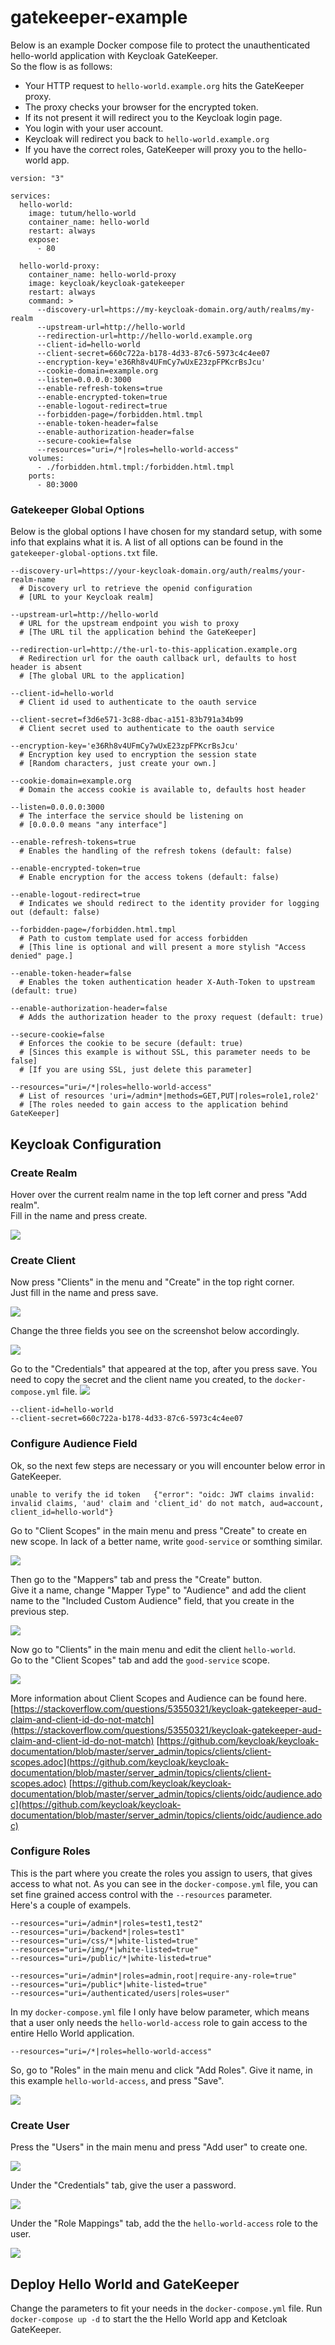 # gatekeeper-example
Below is an example Docker compose file to protect the unauthenticated hello-world application with Keycloak GateKeeper.  
So the flow is as follows:
  - Your HTTP request to `hello-world.example.org` hits the GateKeeper proxy.
  - The proxy checks your browser for the encrypted token.
  - If its not present it will redirect you to the Keycloak login page.
  - You login with your user account.
  - Keycloak will redirect you back to `hello-world.example.org`
  - If you have the correct roles, GateKeeper will proxy you to the hello-world app.

```
version: "3"

services:
  hello-world:
    image: tutum/hello-world
    container_name: hello-world
    restart: always
    expose:
      - 80

  hello-world-proxy:
    container_name: hello-world-proxy
    image: keycloak/keycloak-gatekeeper
    restart: always
    command: >
      --discovery-url=https://my-keycloak-domain.org/auth/realms/my-realm
      --upstream-url=http://hello-world
      --redirection-url=http://hello-world.example.org
      --client-id=hello-world
      --client-secret=660c722a-b178-4d33-87c6-5973c4c4ee07
      --encryption-key='e36Rh8v4UFmCy7wUxE23zpFPKcrBsJcu'
      --cookie-domain=example.org
      --listen=0.0.0.0:3000
      --enable-refresh-tokens=true
      --enable-encrypted-token=true
      --enable-logout-redirect=true
      --forbidden-page=/forbidden.html.tmpl
      --enable-token-header=false
      --enable-authorization-header=false
      --secure-cookie=false
      --resources="uri=/*|roles=hello-world-access"
    volumes:
      - ./forbidden.html.tmpl:/forbidden.html.tmpl
    ports:
      - 80:3000

```

### Gatekeeper Global Options
Below is the global options I have chosen for my standard setup, with some info that explains what it is.
A list of all options can be found in the `gatekeeper-global-options.txt` file.
```
--discovery-url=https://your-keycloak-domain.org/auth/realms/your-realm-name
  # Discovery url to retrieve the openid configuration
  # [URL to your Keycloak realm]

--upstream-url=http://hello-world
  # URL for the upstream endpoint you wish to proxy
  # [The URL til the application behind the GateKeeper]

--redirection-url=http://the-url-to-this-application.example.org 
  # Redirection url for the oauth callback url, defaults to host header is absent
  # [The global URL to the application]

--client-id=hello-world
  # Client id used to authenticate to the oauth service

--client-secret=f3d6e571-3c88-dbac-a151-83b791a34b99
  # Client secret used to authenticate to the oauth service

--encryption-key='e36Rh8v4UFmCy7wUxE23zpFPKcrBsJcu'
  # Encryption key used to encryption the session state
  # [Random characters, just create your own.]

--cookie-domain=example.org
  # Domain the access cookie is available to, defaults host header

--listen=0.0.0.0:3000
  # The interface the service should be listening on
  # [0.0.0.0 means "any interface"]
  
--enable-refresh-tokens=true
  # Enables the handling of the refresh tokens (default: false)

--enable-encrypted-token=true
  # Enable encryption for the access tokens (default: false)

--enable-logout-redirect=true
  # Indicates we should redirect to the identity provider for logging out (default: false)

--forbidden-page=/forbidden.html.tmpl 
  # Path to custom template used for access forbidden
  # [This line is optional and will present a more stylish "Access denied" page.]

--enable-token-header=false
  # Enables the token authentication header X-Auth-Token to upstream (default: true)

--enable-authorization-header=false
  # Adds the authorization header to the proxy request (default: true)

--secure-cookie=false
  # Enforces the cookie to be secure (default: true)
  # [Sinces this example is without SSL, this parameter needs to be false]
  # [If you are using SSL, just delete this parameter]

--resources="uri=/*|roles=hello-world-access"
  # List of resources 'uri=/admin*|methods=GET,PUT|roles=role1,role2'
  # [The roles needed to gain access to the application behind GateKeeper]
```

## Keycloak Configuration
### Create Realm
Hover over the current realm name in the top left corner and press "Add realm".  
Fill in the name and press create.

![](images/create-realm.png)

### Create Client
Now press "Clients" in the menu and "Create" in the top right corner.  
Just fill in the name and press save.

![](images/add-client.png)

Change the three fields you see on the screenshot below accordingly.

![](images/configure-user-1.png)

Go to the "Credentials" that appeared at the top, after you press save.
You need to copy the secret and the client name you created, to the `docker-compose.yml` file.
![](images/configure-user-2.png)
```
--client-id=hello-world
--client-secret=660c722a-b178-4d33-87c6-5973c4c4ee07
```
### Configure Audience Field
Ok, so the next few steps are necessary or you will encounter below error in GateKeeper.
```
unable to verify the id token	{"error": "oidc: JWT claims invalid: invalid claims, 'aud' claim and 'client_id' do not match, aud=account, client_id=hello-world"}
```

Go to "Client Scopes" in the main menu and press "Create" to create en new scope.
In lack of a better name, write `good-service` or somthing similar.

![](images/add-scope.png)

Then go to the "Mappers" tab and press the "Create" button.  
Give it a name, change "Mapper Type" to "Audience" and add the client name to the "Included Custom Audience" field, that you create in the previous step.

![](images/create-proto-map.png)

Now go to "Clients" in the main menu and edit the client `hello-world`.  
Go to the "Client Scopes" tab and add the `good-service` scope.

![](images/add-scope-to-client.png)

More information about Client Scopes and Audience can be found here.
[https://stackoverflow.com/questions/53550321/keycloak-gatekeeper-aud-claim-and-client-id-do-not-match](https://stackoverflow.com/questions/53550321/keycloak-gatekeeper-aud-claim-and-client-id-do-not-match)
[https://github.com/keycloak/keycloak-documentation/blob/master/server_admin/topics/clients/client-scopes.adoc](https://github.com/keycloak/keycloak-documentation/blob/master/server_admin/topics/clients/client-scopes.adoc)
[https://github.com/keycloak/keycloak-documentation/blob/master/server_admin/topics/clients/oidc/audience.adoc](https://github.com/keycloak/keycloak-documentation/blob/master/server_admin/topics/clients/oidc/audience.adoc)

### Configure Roles
This is the part where you create the roles you assign to users, that gives access to what not. As you can see in the `docker-compose.yml` file, you can set fine grained access control with the `--resources` parameter.  
Here's a couple of exampels.
```
--resources="uri=/admin*|roles=test1,test2"
--resources="uri=/backend*|roles=test1"
--resources="uri=/css/*|white-listed=true"
--resources="uri=/img/*|white-listed=true"
--resources="uri=/public/*|white-listed=true"
```
```
--resources="uri=/admin*|roles=admin,root|require-any-role=true"
--resources="uri=/public*|white-listed=true"
--resources="uri=/authenticated/users|roles=user"
```

In my `docker-compose.yml` file I only have below parameter, which means that a user only needs the `hello-world-access` role to gain access to the entire Hello World application.
```
--resources="uri=/*|roles=hello-world-access"
```

So, go to "Roles" in the main menu and click "Add Roles". Give it name, in this example `hello-world-access`, and press "Save".

![](images/add-role.png)

### Create User
Press the "Users" in the main menu and press "Add user" to create one.

![](images/create-user.png)

Under the "Credentials" tab, give the user a password.

![](images/add-user-pass.png)

Under the "Role Mappings" tab, add the the `hello-world-access` role to the user.

![](images/role-mapping.png)

## Deploy Hello World and GateKeeper
Change the parameters to fit your needs in the `docker-compose.yml` file.
Run `docker-compose up -d` to start the the Hello World app and Ketcloak GateKeeper.